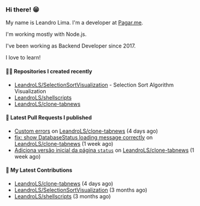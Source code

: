 ### Hi there! 😁 

My name is Leandro Lima. I'm a developer at [Pagar.me](https://pagar.me/).  

I'm working mostly with Node.js. 

I've been working as Backend Developer since 2017. 

I love to learn!  

#### 👨‍💻 Repositories I created recently
- [LeandroLS/SelectionSortVisualization](https://github.com/LeandroLS/SelectionSortVisualization) - Selection Sort Algorithm Visualization
- [LeandroLS/shellscripts](https://github.com/LeandroLS/shellscripts)
- [LeandroLS/clone-tabnews](https://github.com/LeandroLS/clone-tabnews)

#### 🔨 Latest Pull Requests I published

- [Custom errors](https://github.com/LeandroLS/clone-tabnews/pull/31) on [LeandroLS/clone-tabnews](https://github.com/LeandroLS/clone-tabnews) (4 days ago)
- [fix: show DatabaseStatus loading message correctly](https://github.com/LeandroLS/clone-tabnews/pull/30) on [LeandroLS/clone-tabnews](https://github.com/LeandroLS/clone-tabnews) (1 week ago)
- [Adiciona versão inicial da página `status`](https://github.com/LeandroLS/clone-tabnews/pull/29) on [LeandroLS/clone-tabnews](https://github.com/LeandroLS/clone-tabnews) (1 week ago)

#### :construction_worker: My Latest Contributions

- [LeandroLS/clone-tabnews](https://github.com/LeandroLS/clone-tabnews) (4 days ago)
- [LeandroLS/SelectionSortVisualization](https://github.com/LeandroLS/SelectionSortVisualization) (3 months ago)
- [LeandroLS/shellscripts](https://github.com/LeandroLS/shellscripts) (3 months ago)
